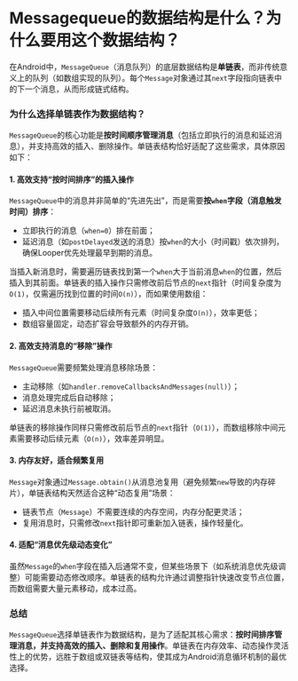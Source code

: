 # Messagequeue的数据结构是什么？为什么要用这个数据结构？

在Android中，`MessageQueue`（消息队列）的底层数据结构是**单链表**，而非传统意义上的队列（如数组实现的队列）。每个`Message`对象通过其`next`字段指向链表中的下一个消息，从而形成链式结构。


### 为什么选择单链表作为数据结构？
`MessageQueue`的核心功能是**按时间顺序管理消息**（包括立即执行的消息和延迟消息），并支持高效的插入、删除操作。单链表结构恰好适配了这些需求，具体原因如下：


#### 1. 高效支持“按时间排序”的插入操作
`MessageQueue`中的消息并非简单的“先进先出”，而是需要**按`when`字段（消息触发时间）排序**：  
- 立即执行的消息（`when=0`）排在前面；  
- 延迟消息（如`postDelayed`发送的消息）按`when`的大小（时间戳）依次排列，确保Looper优先处理最早到期的消息。  

当插入新消息时，需要遍历链表找到第一个`when`大于当前消息`when`的位置，然后插入到其前面。单链表的插入操作只需修改前后节点的`next`指针（时间复杂度为`O(1)`，仅需遍历找到位置的时间`O(n)`），而如果使用数组：  
- 插入中间位置需要移动后续所有元素（时间复杂度`O(n)`），效率更低；  
- 数组容量固定，动态扩容会导致额外的内存开销。  


#### 2. 高效支持消息的“移除”操作
`MessageQueue`需要频繁处理消息移除场景：  
- 主动移除（如`handler.removeCallbacksAndMessages(null)`）；  
- 消息处理完成后自动移除；  
- 延迟消息未执行前被取消。  

单链表的移除操作同样只需修改前后节点的`next`指针（`O(1)`），而数组移除中间元素需要移动后续元素（`O(n)`），效率差异明显。  


#### 3. 内存友好，适合频繁复用
`Message`对象通过`Message.obtain()`从消息池复用（避免频繁`new`导致的内存碎片），单链表结构天然适合这种“动态复用”场景：  
- 链表节点（`Message`）不需要连续的内存空间，内存分配更灵活；  
- 复用消息时，只需修改`next`指针即可重新加入链表，操作轻量化。  


#### 4. 适配“消息优先级动态变化”
虽然`Message`的`when`字段在插入后通常不变，但某些场景下（如系统消息优先级调整）可能需要动态修改顺序。单链表的结构允许通过调整指针快速改变节点位置，而数组需要大量元素移动，成本过高。  


### 总结
`MessageQueue`选择单链表作为数据结构，是为了适配其核心需求：**按时间排序管理消息，并支持高效的插入、删除和复用操作**。单链表在内存效率、动态操作灵活性上的优势，远胜于数组或双链表等结构，使其成为Android消息循环机制的最优选择。